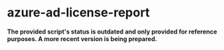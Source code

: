 # azure-ad-license-report

**The provided script's status is outdated and only provided for reference purposes. A more recent version is being prepared.**
